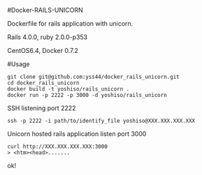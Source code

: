 #Docker-RAILS-UNICORN

Dockerfile for rails application with unicorn.

Rails 4.0.0, ruby 2.0.0-p353

CentOS6.4, Docker 0.7.2

#Usage

```
git clone git@github.com:yss44/docker_rails_unicorn.git
cd docker_rails_unicorn
docker build -t yoshiso/rails_unicorn .
docker run -p 2222 -p 3000 -d yoshiso/rails_unicorn
```


SSH listening port 2222

```
ssh -p 2222 -i path/to/identify_file yoshiso@XXX.XXX.XXX.XXX
```

Unicorn hosted rails application listen port 3000

```
curl http://XXX.XXX.XXX.XXX:3000
> <htm><head>.......
```

ok!
